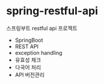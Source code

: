 # spring-restful-api
스프링부트 restful api 프로젝트

* SpringBoot
* REST API
* exception handling
* 유효성 체크
* 다국어 처리
* API 버전관리
